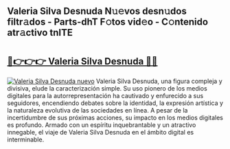 ## Valeria Silva Desnuda N𝚞𝚎vos desn𝚞dos filtr𝚊dos - Parts-dhT F𝚘tos vid𝚎o - C𝚘ntenido atr𝚊ctivo tnITE

# <h2><a href="http://mb8pab.tromn.icu/?c=Valeria+Silva+Desnuda">🔗👉👉👉 Valeria Silva Desnuda 🔗🔗</a></h2>

[![Valeria Silva Desnuda nuevo](https://i.imgur.com/pEAQMta.gif)](http://mb8pab.tromn.icu/?c=Valeria+Silva+Desnuda)
Valeria Silva Desnuda, una figura compleja y divisiva, elude la caracterización simple. Su uso pionero de los medios digitales para la autorrepresentación ha cautivado y enfurecido a sus seguidores, encendiendo debates sobre la identidad, la expresión artística y la naturaleza evolutiva de las sociedades en línea. A pesar de la incertidumbre de sus próximas acciones, su impacto en los medios digitales es profundo. Armado con un espíritu inquebrantable y un atractivo innegable, el viaje de Valeria Silva Desnuda en el ámbito digital es interminable.
